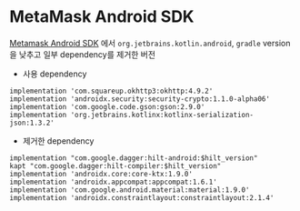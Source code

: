 # MetaMask Android SDK
[Metamask Android SDK](https://github.com/MetaMask/metamask-android-sdk) 에서 
`org.jetbrains.kotlin.android`, `gradle` version을 낮추고 일부 dependency를 제거한 버전

* 사용 dependency
```
implementation 'com.squareup.okhttp3:okhttp:4.9.2'
implementation 'androidx.security:security-crypto:1.1.0-alpha06'
implementation 'com.google.code.gson:gson:2.9.0'
implementation 'org.jetbrains.kotlinx:kotlinx-serialization-json:1.3.2'
```

* 제거한 dependency
```
implementation "com.google.dagger:hilt-android:$hilt_version"
kapt "com.google.dagger:hilt-compiler:$hilt_version"
implementation 'androidx.core:core-ktx:1.9.0'
implementation 'androidx.appcompat:appcompat:1.6.1'
implementation 'com.google.android.material:material:1.9.0'
implementation 'androidx.constraintlayout:constraintlayout:2.1.4'
```
